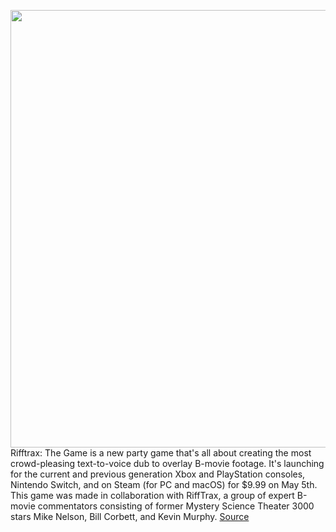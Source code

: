 <img src='https://cdn.vox-cdn.com/thumbor/04ICZbNgJMPYKTJD6IAJjpPeafk=/0x0:3840x2160/1200x0/filters:focal(0x0:3840x2160):no_upscale()/cdn.vox-cdn.com/uploads/chorus_asset/file/23316004/RiffTraxTheGame_Screenshot_4.jpg' width='700px' /><br/>
Rifftrax: The Game is a new party game that's all about creating the most crowd-pleasing text-to-voice dub to overlay B-movie footage. It's launching for the current and previous generation Xbox and PlayStation consoles, Nintendo Switch, and on Steam (for PC and macOS) for $9.99 on May 5th. This game was made in collaboration with RiffTrax, a group of expert B-movie commentators consisting of former Mystery Science Theater 3000 stars Mike Nelson, Bill Corbett, and Kevin Murphy.
<a href='https://www.theverge.com/2022/3/15/22977991/rifftrax-the-game-mystery-science-theater-3000-mst3k-what-the-dub-party-game'> Source <a/>